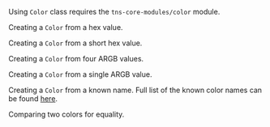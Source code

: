 Using `Color` class requires the `tns-core-modules/color` module.

Creating a `Color` from a hex value.
<snippet id='color-hex-full'/>

Creating a `Color` from a short hex value.
<snippet id='color-hex-short'/>

Creating a `Color` from four ARGB values.
<snippet id='color-rgba'/>

Creating a `Color` from a single ARGB value.
<snippet id='color-rgba-full'/>

Creating a `Color` from a known name. 
Full list of the known color names can be found [here](https://docs.nativescript.org/api-reference/modules/_color_known_colors_).
<snippet id='olor-color-name'/>

Comparing two colors for equality.
<snippet id='color-compare'/>